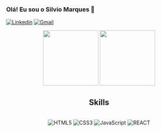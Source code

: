 ### Olá! Eu sou o Silvio Marques 👋 

[![Linkedin](	https://img.shields.io/badge/LinkedIn-0077B5?style=for-the-badge&logo=linkedin&logoColor=white)](https://www.linkedin.com/in/silviotecmarques/)
[![Gmail](https://img.shields.io/badge/Gmail-D14836?style=for-the-badge&logo=gmail&logoColor=white)](mailto:silviotec.marquees@gmail.com)

<div align="center">
  <img height="150em" src="https://github-readme-stats.vercel.app/api?username=silviotecmarques&show_icons=true&theme=radical&include_all_commits=true&count_private=true"/>
  <img  height="150em" src="https://github-readme-stats.vercel.app/api/top-langs/?username=silviotecmarques&layout=compact&langs_count=7&theme=radical"/
</div>

## Skills

<div style="display: inline_block"><br/>
    <img aling="center" alt="HTML5" src="https://img.shields.io/badge/HTML5-E34F26?style=for-the-badge&logo=html5&logoColor=white" />
    <img aling="center" alt="CSS3" src="https://img.shields.io/badge/CSS3-1572B6?style=for-the-badge&logo=css3&logoColor=white" />
    <img aling="center" alt="JavaScript" src="https://img.shields.io/badge/JavaScript-F7DF1E?style=for-the-badge&logo=javascript&logoColor=black" />
    <img aling="center" alt="REACT" src="https://img.shields.io/badge/React-20232A?style=for-the-badge&logo=react&logoColor=61DAFB" />
</div>

